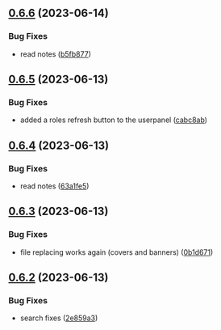 ## [0.6.6](https://github.com/Torwent/wasp-webapp/compare/v0.6.5...v0.6.6) (2023-06-14)


### Bug Fixes

* read notes ([b5fb877](https://github.com/Torwent/wasp-webapp/commit/b5fb87764e807013ce8c0a0a8f8c46ff74a29d46))



## [0.6.5](https://github.com/Torwent/wasp-webapp/compare/v0.6.4...v0.6.5) (2023-06-13)


### Bug Fixes

* added a roles refresh button to the userpanel ([cabc8ab](https://github.com/Torwent/wasp-webapp/commit/cabc8abe89232a29f2c6fe41d6235d93b44c2f43))



## [0.6.4](https://github.com/Torwent/wasp-webapp/compare/v0.6.3...v0.6.4) (2023-06-13)


### Bug Fixes

* read notes ([63a1fe5](https://github.com/Torwent/wasp-webapp/commit/63a1fe5c5a8f16dc12e286bc2cfd13f7f7138e4b))



## [0.6.3](https://github.com/Torwent/wasp-webapp/compare/v0.6.2...v0.6.3) (2023-06-13)


### Bug Fixes

* file replacing works again (covers and banners) ([0b1d671](https://github.com/Torwent/wasp-webapp/commit/0b1d671f940dd2528a41c0df38fb47e8ee3e279f))



## [0.6.2](https://github.com/Torwent/wasp-webapp/compare/v0.6.1...v0.6.2) (2023-06-13)


### Bug Fixes

* search fixes ([2e859a3](https://github.com/Torwent/wasp-webapp/commit/2e859a3ea123fba5765e1dd3546fa37db34faac9))



